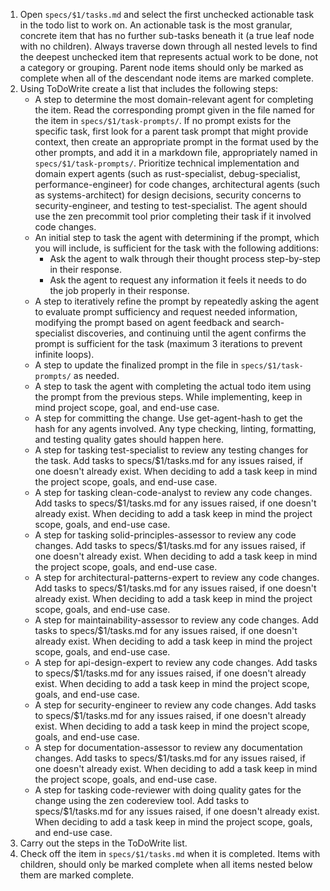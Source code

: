 1. Open `specs/$1/tasks.md` and select the first unchecked actionable task in the todo list to work on. An actionable task is the most granular, concrete item that has no further sub-tasks beneath it (a true leaf node with no children). Always traverse down through all nested levels to find the deepest unchecked item that represents actual work to be done, not a category or grouping. Parent node items should only be marked as complete when all of the descendant node items are marked complete.
2. Using ToDoWrite create a list that includes the following steps:
    - A step to determine the most domain-relevant agent for completing the item. Read the corresponding prompt given in the file named for the item in `specs/$1/task-prompts/`. If no prompt exists for the specific task, first look for a parent task prompt that might provide context, then create an appropriate prompt in the format used by the other prompts, and add it in a markdown file, appropriately named in `specs/$1/task-prompts/`. Prioritize technical implementation and domain expert agents (such as rust-specialist, debug-specialist, performance-engineer) for code changes, architectural agents (such as systems-architect) for design decisions, security concerns to security-engineer, and testing to test-specialist. The agent should use the zen precommit tool prior completing their task if it involved code changes.
    - An initial step to task the agent with determining if the prompt, which you will include, is sufficient for the task with the following additions:
      - Ask the agent to walk through their thought process step-by-step in their response.
      - Ask the agent to request any information it feels it needs to do the job properly in their response.
    - A step to iteratively refine the prompt by repeatedly asking the agent to evaluate prompt sufficiency and request needed information, modifying the prompt based on agent feedback and search-specialist discoveries, and continuing until the agent confirms the prompt is sufficient for the task (maximum 3 iterations to prevent infinite loops).
    - A step to update the finalized prompt in the file in `specs/$1/task-prompts/` as needed.
    - A step to task the agent with completing the actual todo item using the prompt from the previous steps. While implementing, keep in mind project scope, goal, and end-use case.
    - A step for committing the change. Use get-agent-hash to get the hash for any agents involved. Any type checking, linting, formatting, and testing quality gates should happen here.
    - A step for tasking test-specialist to review any testing changes for the task. Add tasks to specs/$1/tasks.md for any issues raised, if one doesn't already exist. When deciding to add a task keep in mind the project scope, goals, and end-use case.
    - A step for tasking clean-code-analyst to review any code changes. Add tasks to specs/$1/tasks.md for any issues raised, if one doesn't already exist. When deciding to add a task keep in mind the project scope, goals, and end-use case.
    - A step for tasking solid-principles-assessor to review any code changes. Add tasks to specs/$1/tasks.md for any issues raised, if one doesn't already exist. When deciding to add a task keep in mind the project scope, goals, and end-use case.
    - A step for architectural-patterns-expert to review any code changes. Add tasks to specs/$1/tasks.md for any issues raised, if one doesn't already exist. When deciding to add a task keep in mind the project scope, goals, and end-use case.
    - A step for maintainability-assessor to review any code changes. Add tasks to specs/$1/tasks.md for any issues raised, if one doesn't already exist. When deciding to add a task keep in mind the project scope, goals, and end-use case.
    - A step for api-design-expert to review any code changes. Add tasks to specs/$1/tasks.md for any issues raised, if one doesn't already exist. When deciding to add a task keep in mind the project scope, goals, and end-use case.
    - A step for security-engineer to review any code changes. Add tasks to specs/$1/tasks.md for any issues raised, if one doesn't already exist. When deciding to add a task keep in mind the project scope, goals, and end-use case.
    - A step for documentation-assessor to review any documentation changes. Add tasks to specs/$1/tasks.md for any issues raised, if one doesn't already exist. When deciding to add a task keep in mind the project scope, goals, and end-use case.
    - A step for tasking code-reviewer with doing quality gates for the change using the zen codereview tool. Add tasks to specs/$1/tasks.md for any issues raised, if one doesn't already exist. When deciding to add a task keep in mind the project scope, goals, and end-use case.
3. Carry out the steps in the ToDoWrite list.
4. Check off the item in `specs/$1/tasks.md` when it is completed. Items with children, should only be marked complete when all items nested below them are marked complete.
